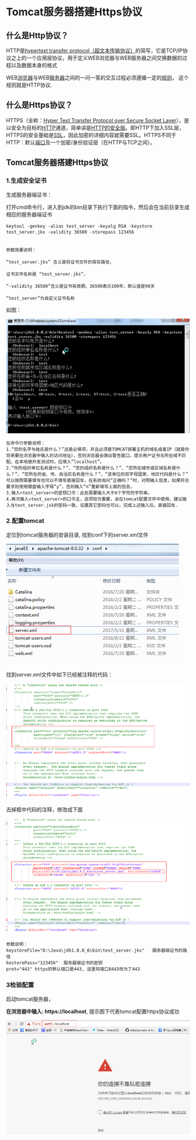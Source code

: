 # Tomcat服务器搭建Https协议

## 什么是Http协议？

HTTP是[hypertext transfer protocol（超文本传输协议）]()的简写，它是TCP/IP协议之上的一个应用层协议，用于定义WEB浏览器与WEB服务器之间交换数据的过程以及数据本身的格式

WEB[浏览器]()与WEB[服务器]()之间的一问一答的交互过程必须遵循一定的[规则]()，  这个规则就是HTTP协议.

## 什么是Https协议？

HTTPS（全称：[Hyper Text Transfer Protocol over Secure Socket Layer]()），是以安全为目标的[HTTP](http://baike.baidu.com/item/HTTP)通道，简单讲是[HTTP的安全版]()。即HTTP下加入SSL层，HTTPS的安全基础是[SSL]()，因此加密的详细内容就需要SSL。HTTPS不同于HTTP：默认[端口](http://baike.baidu.com/item/%E7%AB%AF%E5%8F%A3)及一个加密/身份验证层（在HTTP与TCP之间）。

## Tomcat服务器搭建Https协议

### 1.生成安全证书

生成服务器端证书：

打开cmd命令行，进入到jdk的bin目录下执行下面的指令，然后会在当前目录生成相应的服务器端证书

```
keytool -genkey -alias test_server -keyalg RSA -keystore test_server.jks -validity 36500 -storepass 123456


参数简要说明：

“test_server.jks” 含义是将证书文件的保存路径，

证书文件名称是 “test_server.jks”，

“-validity 36500”含义是证书有效期，36500表示100年，默认值是90天 

“test_server”为自定义证书名称
```

如图：

![](1.png)

```
在命令行参数说明：
1.“您的名字与姓氏是什么？”这是必填项，并且必须是TOMCAT部署主机的域名或者IP（就是你将来要在浏览器中输入的访问地址），否则浏览器会弹出警告窗口，提示用户证书与所在域不匹配。在本地做开发测试时，应填入“localhost”。
2.“你的组织单位名称是什么？”、“您的组织名称是什么？”、“您所在城市或区域名称是什么？”、“您所在的省、市、自治区名称是什么？”、“该单位的双字母国家、地区代码是什么？” 可以按照需要填写也可以不填写直接回车，在系统询问“正确吗？”时，对照输入信息，如果符合要求则使用键盘输入字母“y”，否则输入“n”重新填写上面的信息。
3.输入<test_server>的密钥口令：此处需要输入大于6个字符的字符串。
4.再次输入<test_server>的口令主，这项较为重要，会在tomcat配置文件中使用，建议输入与test_server.jsk的密码一致，设置其它密码也可以，完成上述输入后，直接回车.
```

### 2.配置tomcat

定位到tomcat服务器的安装目录, 找到conf下的server.xml文件

![](4.png)

找到server.xml文件中如下已经被注释的代码：

![](5.png)

去掉框中代码的注释，修改成下面

![](3.png)

```
参数说明：
keystoreFile="D:\Java\jdk1.8.0_6\bin\test_server.jks"   服务器端证书的路径
kestorePass="123456"  服务器端证书的密钥
prot="443" https的默认端口是443, 这里将端口8443改为了443
```

### 3检验配置

启动tomcat服务器，

**在浏览器中输入: https://localhost**,  提示图下代表tomcat配置https协议成功

![](6.png)





### 

